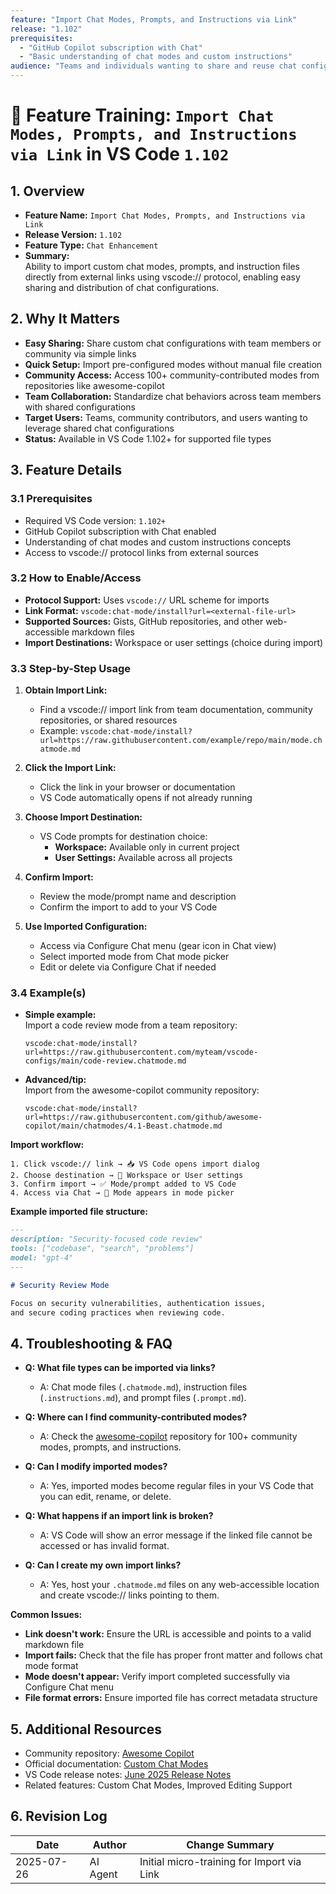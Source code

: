 ```yaml
---
feature: "Import Chat Modes, Prompts, and Instructions via Link"
release: "1.102"
prerequisites:
  - "GitHub Copilot subscription with Chat"
  - "Basic understanding of chat modes and custom instructions"
audience: "Teams and individuals wanting to share and reuse chat configurations"
---
```


# 🚀 Feature Training: `Import Chat Modes, Prompts, and Instructions via Link` in VS Code `1.102`

## 1. Overview

- **Feature Name:** `Import Chat Modes, Prompts, and Instructions via Link`
- **Release Version:** `1.102`
- **Feature Type:** `Chat Enhancement`
- **Summary:**  
  Ability to import custom chat modes, prompts, and instruction files directly from external links using vscode:// protocol, enabling easy sharing and distribution of chat configurations.

## 2. Why It Matters

- **Easy Sharing:** Share custom chat configurations with team members or community via simple links
- **Quick Setup:** Import pre-configured modes without manual file creation
- **Community Access:** Access 100+ community-contributed modes from repositories like awesome-copilot
- **Team Collaboration:** Standardize chat behaviors across team members with shared configurations
- **Target Users:** Teams, community contributors, and users wanting to leverage shared chat configurations
- **Status:** Available in VS Code 1.102+ for supported file types

## 3. Feature Details

### 3.1 Prerequisites

- Required VS Code version: `1.102+`
- GitHub Copilot subscription with Chat enabled
- Understanding of chat modes and custom instructions concepts
- Access to vscode:// protocol links from external sources

### 3.2 How to Enable/Access

- **Protocol Support:** Uses `vscode://` URL scheme for imports
- **Link Format:** `vscode:chat-mode/install?url=<external-file-url>`
- **Supported Sources:** Gists, GitHub repositories, and other web-accessible markdown files
- **Import Destinations:** Workspace or user settings (choice during import)

### 3.3 Step-by-Step Usage

1. **Obtain Import Link:**
   - Find a vscode:// import link from team documentation, community repositories, or shared resources
   - Example: `vscode:chat-mode/install?url=https://raw.githubusercontent.com/example/repo/main/mode.chatmode.md`

2. **Click the Import Link:**
   - Click the link in your browser or documentation
   - VS Code automatically opens if not already running

3. **Choose Import Destination:**
   - VS Code prompts for destination choice:
     - **Workspace:** Available only in current project
     - **User Settings:** Available across all projects

4. **Confirm Import:**
   - Review the mode/prompt name and description
   - Confirm the import to add to your VS Code

5. **Use Imported Configuration:**
   - Access via Configure Chat menu (gear icon in Chat view)
   - Select imported mode from Chat mode picker
   - Edit or delete via Configure Chat if needed

### 3.4 Example(s)

- **Simple example:**  
  Import a code review mode from a team repository:

  ```
  vscode:chat-mode/install?url=https://raw.githubusercontent.com/myteam/vscode-configs/main/code-review.chatmode.md
  ```

- **Advanced/tip:**  
  Import from the awesome-copilot community repository:

  ```
  vscode:chat-mode/install?url=https://raw.githubusercontent.com/github/awesome-copilot/main/chatmodes/4.1-Beast.chatmode.md
  ```

**Import workflow:**

```
1. Click vscode:// link → 📥 VS Code opens import dialog
2. Choose destination → 📁 Workspace or User settings
3. Confirm import → ✅ Mode/prompt added to VS Code
4. Access via Chat → 🎯 Mode appears in mode picker
```

**Example imported file structure:**

```markdown
---
description: "Security-focused code review"
tools: ["codebase", "search", "problems"]
model: "gpt-4"
---

# Security Review Mode

Focus on security vulnerabilities, authentication issues, 
and secure coding practices when reviewing code.
```

## 4. Troubleshooting & FAQ

- **Q: What file types can be imported via links?**
  - A: Chat mode files (`.chatmode.md`), instruction files (`.instructions.md`), and prompt files (`.prompt.md`).

- **Q: Where can I find community-contributed modes?**
  - A: Check the [awesome-copilot](https://github.com/github/awesome-copilot) repository for 100+ community modes, prompts, and instructions.

- **Q: Can I modify imported modes?**
  - A: Yes, imported modes become regular files in your VS Code that you can edit, rename, or delete.

- **Q: What happens if an import link is broken?**
  - A: VS Code will show an error message if the linked file cannot be accessed or has invalid format.

- **Q: Can I create my own import links?**
  - A: Yes, host your `.chatmode.md` files on any web-accessible location and create vscode:// links pointing to them.

**Common Issues:**

- **Link doesn't work:** Ensure the URL is accessible and points to a valid markdown file
- **Import fails:** Check that the file has proper front matter and follows chat mode format
- **Mode doesn't appear:** Verify import completed successfully via Configure Chat menu
- **File format errors:** Ensure imported file has correct metadata structure

## 5. Additional Resources

- Community repository: [Awesome Copilot](https://github.com/github/awesome-copilot)
- Official documentation: [Custom Chat Modes](https://code.visualstudio.com/docs/copilot/chat/chat-modes)
- VS Code release notes: [June 2025 Release Notes](https://code.visualstudio.com/updates/v1_102)
- Related features: Custom Chat Modes, Improved Editing Support

## 6. Revision Log

| Date        | Author    | Change Summary                       |
|-------------|-----------|--------------------------------------|
| 2025-07-26  | AI Agent  | Initial micro-training for Import via Link |
